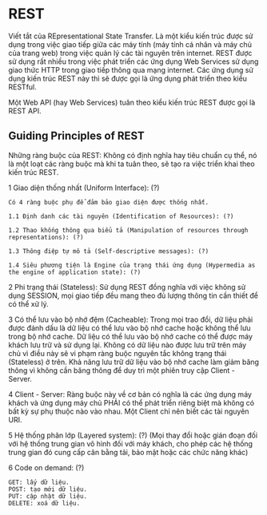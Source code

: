 # REST

Viết tắt của REpresentational State Transfer. Là một kiểu kiến trúc được sử dụng trong việc giao tiếp giữa các máy tính (máy tính cá nhân và máy chủ của trang web) trong việc quản lý các tài nguyên trên internet. REST được sử dụng rất nhiều trong việc phát triển các ứng dụng Web Services sử dụng giao thức HTTP trong giao tiếp thông qua mạng internet. Các ứng dụng sử dụng kiến trúc REST này thì sẽ được gọi là ứng dụng phát triển theo kiểu RESTful.

Một Web API (hay Web Services) tuân theo kiểu kiến trúc REST được gọi là REST API.

## Guiding Principles of REST

Những ràng buộc của REST: Không có định nghĩa hay tiêu chuẩn cụ thể, nó là một loạt các ràng buộc mà khi ta tuân theo, sẽ tạo ra việc triển khai theo kiến trúc REST.

1 Giao diện thống nhất (Uniform Interface): (?)

    Có 4 ràng buộc phụ để đảm bảo giao diện được thống nhất.

    1.1 Định danh các tài nguyên (Identification of Resources): (?)

    1.2 Thao khống thông qua biểu tả (Manipulation of resources through representations): (?)

    1.3 Thông điệp tự mô tả (Self-descriptive messages): (?)

    1.4 Siêu phương tiện là Engine của trạng thái ứng dụng (Hypermedia as the engine of application state): (?)

2 Phi trạng thái (Stateless): Sử dụng REST đồng nghĩa với việc không sử dụng SESSION, mọi giao tiếp đều mang theo đủ lượng thông tin cần thiết để có thể xử lý.

3 Có thể lưu vào bộ nhớ đệm (Cacheable): Trong mọi trao đổi, dữ liệu phải được đánh dấu là dữ liệu có thể lưu vào bộ nhớ cache hoặc không thể lưu trong bộ nhớ cache. Dữ liệu có thể lưu vào bộ nhớ cache có thể được máy khách lưu trữ và sử dụng lại. Không có dữ liệu nào được lưu trữ trên máy chủ vì điều này sẽ vi phạm ràng buộc nguyên tắc không trạng thái (Stateless) ở trên. Khả năng lưu trữ dữ liệu vào bộ nhớ cache làm giảm băng thông vì không cần băng thông để duy trì một phiên truy cập Client - Server.

4 Client - Server: Ràng buộc này về cơ bản có nghĩa là các ứng dụng máy khách và ứng dụng máy chủ PHẢI có thể phát triển riêng biệt mà không có bất kỳ sự phụ thuộc nào vào nhau. Một Client chỉ nên biết các tài nguyên URI.

5 Hệ thống phân lớp (Layered system): (?) (Mọi thay đổi hoặc gián đoạn đối với hệ thống trung gian vô hình đối với máy khách, cho phép các hệ thống trung gian đó cung cấp cân bằng tải, bảo mật hoặc các chức năng khác)

6 Code on demand: (?)

    GET: lấy dữ liệu.
    POST: tạo mới dữ liệu.
    PUT: cập nhật dữ liệu.
    DELETE: xoá dữ liệu.
